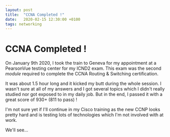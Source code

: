```yaml
---
layout: post
title:  "CCNA Completed !"
date:   2020-02-15 12:30:00 +0100
tags: networking
---
```

# CCNA Completed !
On January 9th 2020, I took the train to Geneva for my appointment at a PearsonVue testing center for my ICND2 exam.
This exam was the second *module* required to complete the CCNA Routing & Switching certification.

It was about 1.5 hour long and it kicked my butt during the whole session.
I wasn't sure at all of my answers and I got several topics which I didn't really studied nor got exposed to in my daily job.
But in the end, I passed it with a great score of 930+ (811 to pass) !

I'm not sure yet if I'll continue in my Cisco training as the new CCNP looks pretty hard and is testing lots of technologies which I'm not involved with at work.

We'll see...
